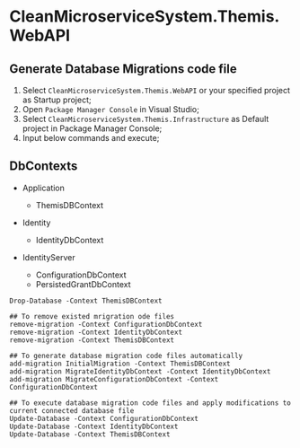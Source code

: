 # CleanMicroserviceSystem.Themis.WebAPI

## Generate Database Migrations code file

1. Select `CleanMicroserviceSystem.Themis.WebAPI` or your specified project as Startup project;
2. Open `Package Manager Console` in Visual Studio;
3. Select `CleanMicroserviceSystem.Themis.Infrastructure` as Default project in Package Manager Console;
4. Input below commands and execute;

## DbContexts

- Application
  
  - ThemisDBContext

- Identity
  
  - IdentityDbContext

- IdentityServer
  
  - ConfigurationDbContext
  - PersistedGrantDbContext

```
Drop-Database -Context ThemisDBContext

## To remove existed mrigration ode files
remove-migration -Context ConfigurationDbContext
remove-migration -Context IdentityDbContext
remove-migration -Context ThemisDBContext

## To generate database migration code files automatically
add-migration InitialMigration -Context ThemisDBContext
add-migration MigrateIdentityDbContext -Context IdentityDbContext
add-migration MigrateConfigurationDbContext -Context ConfigurationDbContext

## To execute database migration code files and apply modifications to current connected database file
Update-Database -Context ConfigurationDbContext
Update-Database -Context IdentityDbContext
Update-Database -Context ThemisDBContext
```
